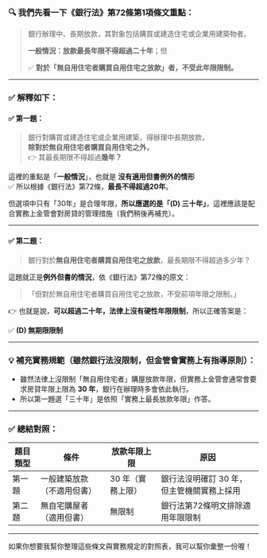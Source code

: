 ### 🔍 我們先看一下《銀行法》第72條第1項條文重點：

> 銀行辦理中、長期放款，其對象包括購買或建造住宅或企業用建築物者。  
>  
> **一般情況：**放款最長年限不得超過**二十年**；但  
>  
> ✅ **對於「無自用住宅者購買自用住宅之放款」者，不受此年限限制。**

---

### ✅ 解釋如下：

#### ✅ 第一題：
> 銀行對購買或建造住宅或企業用建築，得辦理中長期放款，  
> **除對於無自用住宅者購買自用住宅之外，**  
> 👉 其最長期限不得超過**幾年？**

這裡的重點是「**一般情況**」，也就是 **沒有適用但書例外的情形**  
✅ 所以根據《銀行法》第72條，**最長不得超過20年**。

但選項中只有「30年」是合理年限，**所以應選的是「(D) 三十年」**，這裡應該是配合實務上金管會對房貸的管理措施（我們稍後再補充）。

---

#### ✅ 第二題：
> 銀行對於**無自用住宅者購買自用住宅之放款**，最長期限不得超過多少年？

這題就正是**例外但書的情況**，依《銀行法》第72條的原文：

> 「但對於無自用住宅者購買自用住宅之放款，不受前項年限之限制。」

👉 也就是說，**可以超過二十年，法律上沒有硬性年限限制**，所以正確答案是：

✅ **(D) 無期限限制**

---

### 💡 補充實務規範（雖然銀行法沒限制，但金管會實務上有指導原則）：
- 雖然法律上沒限制「無自用住宅者」購屋放款年限，但實務上金管會通常會要求房貸年限上限為 **30 年**，銀行在辦理時多會依此執行。
- 所以第一題選「三十年」是依照「實務上最長放款年限」作答。

---

### ✅ 總結對照：

| 題目類型 | 條件 | 放款年限上限 | 原因 |
|----------|------|----------------|------|
| 第一題 | 一般建築放款（不適用但書） | 30 年（實務上限） | 銀行法沒明確訂 30 年，但主管機關實務上採用 |
| 第二題 | 無自宅購屋者（適用但書） | 無限制 | 銀行法第72條明文排除適用年限限制 |

---

如果你想要我幫你整理這些條文與實務規定的對照表，我可以幫你彙整一份喔！
